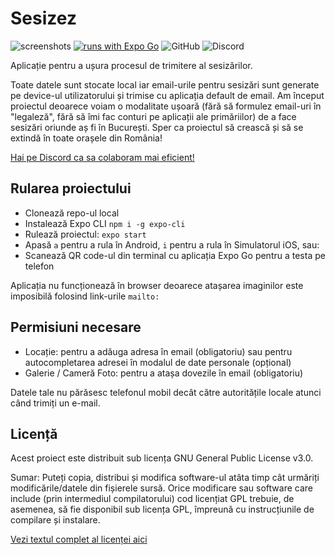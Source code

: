 # Sesizez
![screenshots](https://user-images.githubusercontent.com/17914968/165091587-e357564c-ba15-431f-8bd1-961d03494f44.jpg)
[![runs with Expo Go](https://img.shields.io/badge/Runs%20with%20Expo%20Go-4630EB.svg?style=flat-square&logo=EXPO&labelColor=f3f3f3&logoColor=000)](https://expo.dev/client)
![GitHub](https://img.shields.io/github/license/alexbulintis/sesizez?style=flat-square)
![Discord](https://img.shields.io/discord/969155519233277952?style=flat-square)

Aplicație pentru a ușura procesul de trimitere al sesizărilor.

Toate datele sunt stocate local iar email-urile pentru sesizări sunt generate pe device-ul utilizatorului și trimise cu aplicația default de email. Am început proiectul deoarece voiam o modalitate ușoară (fără să formulez email-uri în "legaleză", fără să îmi fac conturi pe aplicații ale primăriilor) de a face sesizări oriunde aș fi în București. Sper ca proiectul să crească și să se extindă în toate orașele din România!

[Hai pe Discord ca sa colaboram mai eficient!](https://discord.gg/qSqZ9PaqQY)

## Rularea proiectului

  - Clonează repo-ul local
  - Instalează Expo CLI `npm i -g expo-cli`
  - Rulează proiectul: `expo start`
  - Apasă `a` pentru a rula în Android, `i` pentru a rula în Simulatorul iOS, sau:
  - Scanează QR code-ul din terminal cu aplicația Expo Go pentru a testa pe telefon

Aplicația nu funcționează în browser deoarece atașarea imaginilor este imposibilă folosind link-urile `mailto:`

## Permisiuni necesare

  - Locație: pentru a adăuga adresa în email (obligatoriu) sau pentru autocompletarea adresei în modalul de date personale (opțional)
  - Galerie / Cameră Foto: pentru a atașa dovezile în email (obligatoriu)

Datele tale nu părăsesc telefonul mobil decât către autoritățile locale atunci când trimiți un e-mail.

## Licență

Acest proiect este distribuit sub licența GNU General Public License v3.0. 

Sumar: Puteți copia, distribui și modifica software-ul atâta timp cât urmăriți modificările/datele din fișierele sursă. Orice modificare sau software care include (prin intermediul compilatorului) cod licențiat GPL trebuie, de asemenea, să fie disponibil sub licența GPL, împreună cu instrucțiunile de compilare și instalare.

[Vezi textul complet al licenței aici](https://tldrlegal.com/license/gnu-general-public-license-v3-(gpl-3)#fulltext)
